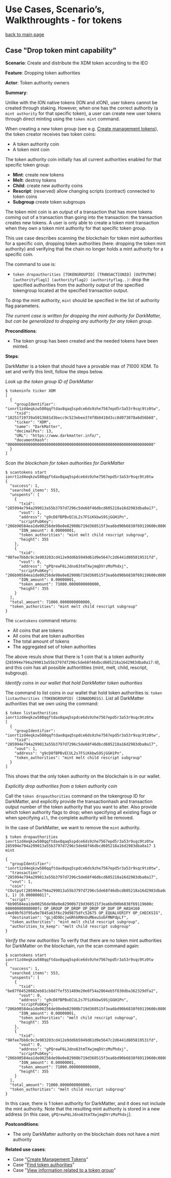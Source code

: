# Use Cases, Scenario’s, Walkthroughts - for tokens

[back to main page](README.md)

## Case "Drop token mint capability"

**Scenario**: Create and distribute the XDM token according to the IEO

**Feature**: Dropping token authorities

**Actor**: Token authority owners

**Summary**:

Unlike with the ION native tokens (ION and xION), user tokens cannot be created through staking. However, when one has the correct
authority (a `mint authority` for that specific token), a user can create new user tokens through direct minting using the `token mint` command.

When creating a new token group (see e.g. [Create management tokens](UseCases_tokens_Create-Management-Tokens.md)), the token creator receives
two token coins:
- A token authority coin
- A token mint coin

The token authority coin initially has all current authorities enabled for that specific token group:
- **Mint**: create new tokens
- **Melt**: destroy tokens
- **Child**: create new authority coins
- **Rescript**: (reserved) allow changing scripts (contract) connected to token coins
- **Subgroup** create token subgroups

The token mint coin is an output of a transaction that has more tokens coming out of a transaction than going into the transaction: 
the transaction creates new tokens. A user is only able to create a token mint transaction when they own a token mint authority for
that specific token group.

This use case describes scanning the blockchain for token mint authorities for a specific coin, dropping token authorities
(here: dropping the token mint authority) and verifying that the chain no longer holds a mint authority for a specific coin.

The command to use is:
- `token dropauthorities [TOKENGROUPID] [TRANSACTIONID] [OUTPUTNR] [authorityflag1] (authorityflag2) (authorityflag..)`: drop the specified authorities from the authority output of the specified tokengroup located at the specified transaction output.

To drop the mint authority, `mint` should be specified in the list of authority flag parameters.

*The current case is written for dropping the mint authority for DarkMatter, but can be generalized to dropping any authority for any token group.*

**Preconditions**: 

- The token group has been created and the needed tokens have been minted.

**Steps**: 

DarkMatter is a token that should have a provable max of 71000 XDM. To set and verify this limit, follow the steps below.

_Look up the token group ID of DarkMatter_

```
$ tokeninfo ticker XDM
[
  {
    "groupIdentifier": "ionrt1zd4eqkzw580qqftdax8qaq5spdce6ds9zhe7567epd5r3a53r9sqc9tz0tw",
    "txid": "18251f19739a5013681d3becc9c523ebee374f8b0410d3cc8d073078a6d56b68",
    "ticker": "XDM",
    "name": "DarkMatter",
    "decimalPos": 13,
    "URL": "https://www.darkmatter.info/",
    "documentHash": "0000000000000000000000000000000000000000000000000000000000000000"
  }
]
```

_Scan the blockchain for token authorities for DarkMatter_
```
$ scantokens start ionrt1zd4eqkzw580qqftdax8qaq5spdce6ds9zhe7567epd5r3a53r9sqc9tz0tw
{
  "success": 1,
  "searched_items": 553,
  "unspents": [
    {
      "txid": "285994e794a299013a55b3797d7296c5de68f46dbcd605218a16d2983dba0a17",
      "vout": 1,
      "address": "g9cD8fBPBvECUL2s7FSiKkbwS9SjGGH1Pn",
      "scriptPubKey": "206b90584ea1de00256de98e0e82900b719d360515f3ea6bd90b6838f69119600c0800000000000000fcb6757576a9144ad6371453d3daeb613a202266219fe66949f23788ac",
      "ION_amount": 0.00000001,
      "token_authorities": "mint melt child rescript subgroup",
      "height": 355
    },
    {
      "txid": "98fee7bb8c9c3e903203cd412e9dd6b5949d61d9e5647c2d6441d805819531fd",
      "vout": 0,
      "address": "gPQrewF6LJdno63tmTXwjmqDVrzMsPhdxj",
      "scriptPubKey": "206b90584ea1de00256de98e0e82900b719d360515f3ea6bd90b6838f69119600c08000087fe3c6dda09b6757576a914e2424e6f68bcee00715ef7257479c5a68267914388ac",
      "ION_amount": 0.00000001,
      "token_amount": 71000.0000000000000,
      "height": 355
    }
  ],
  "total_amount": 71000.0000000000000,
  "token_authorities": "mint melt child rescript subgroup"
}
```

The `scantokens` command returns:
- All coins that are tokens
- All coins that are token authorities
- The total amount of tokens
- The aggregated set of token authorities

The above resuls show that there is 1 coin that is a token authority
(`285994e794a299013a55b3797d7296c5de68f46dbcd605218a16d2983dba0a17:0`), and this coin has all possible authoritities (mint, melt, child, rescript, subgroup).

_Identify coins in our wallet that hold DarkMatter token authorities_

The command to list coins in our wallet that hold token authorities is: 
`token listauthorities (TOKENGROUPID) (IONADDRESS)`. List all DarkMatter authorities that we own using the command:

```
$ token listauthorities ionrt1zd4eqkzw580qqftdax8qaq5spdce6ds9zhe7567epd5r3a53r9sqc9tz0tw
[
  {
    "groupIdentifier": "ionrt1zd4eqkzw580qqftdax8qaq5spdce6ds9zhe7567epd5r3a53r9sqc9tz0tw",
    "txid": "285994e794a299013a55b3797d7296c5de68f46dbcd605218a16d2983dba0a17",
    "vout": 1,
    "address": "g9cD8fBPBvECUL2s7FSiKkbwS9SjGGH1Pn",
    "token_authorities": "mint melt child rescript subgroup"
  }
]
```

This shows that the only token authority on the blockchain is in our wallet.

_Explicitly drop authorities from a token authority coin_

Call the `token dropauthorities` command on the tokengroup ID for DarkMatter, and explicitly provide the transactionhash and transaction
output number of the token authority that you want to alter. Also provide which token authority flags to drop; when specifying all existing
flags or when specifying `all`, the complete authority will be removed.

In the case of DarkMatter, we want to remove the `mint` authority.

```
$ token dropauthorities ionrt1zd4eqkzw580qqftdax8qaq5spdce6ds9zhe7567epd5r3a53r9sqc9tz0tw 285994e794a299013a55b3797d7296c5de68f46dbcd605218a16d2983dba0a17 1 mint

{
  "groupIdentifier": "ionrt1zd4eqkzw580qqftdax8qaq5spdce6ds9zhe7567epd5r3a53r9sqc9tz0tw",
  "transaction": "285994e794a299013a55b3797d7296c5de68f46dbcd605218a16d2983dba0a17",
  "vout": 1,
  "coin": "COutput(285994e794a299013a55b3797d7296c5de68f46dbcd605218a16d2983dba0a17, 1, 1) [0.00000001]",
  "script": "6b90584ea1de00256de98e0e82900b719d360515f3ea6bd90b6838f69119600c 00000000000000fc OP_GROUP OP_DROP OP_DROP OP_DUP OP_HASH160 c4e69bf63f95a9e7845a63f6c29d9875dfc52675 OP_EQUALVERIFY OP_CHECKSIG",
  "destination": "gLjdD9DcjwGRhkRNnUuM6euSobFMNPdpLf",
  "token_authorities": "mint melt child rescript subgroup",
  "authorities_to_keep": "melt child rescript subgroup"
}
```

_Verify the new authorities_
To verify that there are no token mint authorities for DarkMatter on the blockchain, run the scan command again:
```
$ scantokens start ionrt1zd4eqkzw580qqftdax8qaq5spdce6ds9zhe7567epd5r3a53r9sqc9tz0tw
{
  "success": 1,
  "searched_items": 553,
  "unspents": [
    {
      "txid": "be87f64520882eb81cb8d7fef551489e20e0f54a2864eb5f830dba362329dfa2",
      "vout": 0,
      "address": "g9cD8fBPBvECUL2s7FSiKkbwS9SjGGH1Pn",
      "scriptPubKey": "206b90584ea1de00256de98e0e82900b719d360515f3ea6bd90b6838f69119600c0800000000000000fcb6757576a9144ad6371453d3daeb613a202266219fe66949f23788ac",
      "ION_amount": 0.00000001,
      "token_authorities": "melt child rescript subgroup",
      "height": 355
    },
    {
      "txid": "98fee7bb8c9c3e903203cd412e9dd6b5949d61d9e5647c2d6441d805819531fd",
      "vout": 0,
      "address": "gPQrewF6LJdno63tmTXwjmqDVrzMsPhdxj",
      "scriptPubKey": "206b90584ea1de00256de98e0e82900b719d360515f3ea6bd90b6838f69119600c08000087fe3c6dda09b6757576a914e2424e6f68bcee00715ef7257479c5a68267914388ac",
      "ION_amount": 0.00000001,
      "token_amount": 71000.0000000000000,
      "height": 355
    }
  ],
  "total_amount": 71000.0000000000000,
  "token_authorities": "melt child rescript subgroup"
}
```
In this case, there is 1 token authority for DarkMatter, and it does not include the mint authority.
Note that the resulting mint authority is stored in a new address (in this case, `gPQrewF6LJdno63tmTXwjmqDVrzMsPhdxj`).


**Postconditions**:

- The only DarkMatter authority on the blockchain does not have a mint authority

**Related use cases**:

- Case "[Create Management Tokens](UseCases_tokens_Create-Management-Tokens.md)"
- Case "[Find token authorities](UseCases_tokens_Find-token-authorities.md)"
- Case "[View information related to a token group](UseCases_tokens_View-token-information.md)"